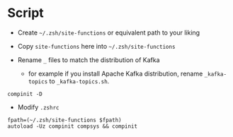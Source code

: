 
# Script

* Create `~/.zsh/site-functions` or equivalent path to your liking

* Copy `site-functions` here into `~/.zsh/site-functions`

* Rename `_` files to match the distribution of Kafka

  * for example if you install Apache Kafka distribution, rename `_kafka-topics` to `_kafka-topics.sh`.

```
compinit -D
```

* Modify `.zshrc` 

```
fpath=(~/.zsh/site-functions $fpath)
autoload -Uz compinit compsys && compinit
```
